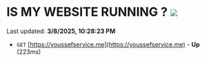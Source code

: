 # IS MY WEBSITE RUNNING ? [![](https://img.shields.io/static/v1?label=Sponsor&message=%E2%9D%A4&logo=GitHub&color=%23fe8e86)](https://github.com/sponsors/Youssef-Lehmam)

Last updated: **3/8/2025, 10:28:23 PM**

- `GET` [https://youssefservice.me](https://youssefservice.me) - **Up** (223ms)
